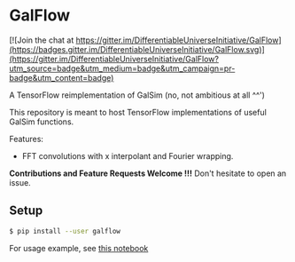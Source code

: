 # GalFlow

[![Join the chat at https://gitter.im/DifferentiableUniverseInitiative/GalFlow](https://badges.gitter.im/DifferentiableUniverseInitiative/GalFlow.svg)](https://gitter.im/DifferentiableUniverseInitiative/GalFlow?utm_source=badge&utm_medium=badge&utm_campaign=pr-badge&utm_content=badge)

A TensorFlow reimplementation of GalSim (no, not ambitious at all ^^')

This repository is meant to host TensorFlow implementations of useful GalSim
functions.

Features:
  - FFT convolutions with x interpolant and Fourier wrapping.

**Contributions and Feature Requests Welcome !!!** Don't hesitate to open an
issue.

## Setup

```bash
$ pip install --user galflow
```

For usage example, see [this notebook](notebooks/GalFlow_demo.ipynb)
